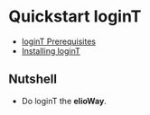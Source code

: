 # Quickstart loginT

- [loginT Prerequisites](/ribs/loginT/prerequisites.html)
- [Installing loginT](/ribs/loginT/installing.html)

## Nutshell

- Do loginT the **elioWay**.
